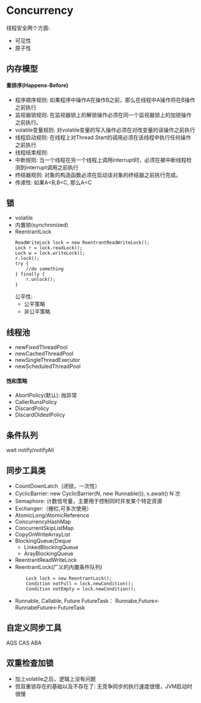 # Concurrency
线程安全两个方面:
- 可见性
- 原子性
## 内存模型
#### 重排序(Happens-Before)
- 程序顺序规则: 如果程序中操作A在操作B之前，那么在线程中A操作将在B操作之前执行
- 监视器锁规则: 在监视器锁上的解锁操作必须在同一个监视器锁上的加锁操作之前执行。
- volatile变量规则: 对volatile变量的写入操作必须在对改变量的读操作之前执行
- 线程启动规则: 在线程上对Thread.Start的调用必须在该线程中执行任何操作之前执行
- 线程结束规则: 
- 中断规则: 当一个线程在另一个线程上调用interrupt时，必须在被中断线程检测到interrupt调用之前执行
- 终结器规则: 对象的构造函数必须在启动该对象的终结器之前执行完成。
- 传递性: 如果A<B,B<C, 那么A<C
## 锁
- volatile
- 内置锁(synchronized)
- ReentrantLock
    ```
    ReadWriteLock lock = new ReentrantReadWriteLock();
    Lock r = lock.readLock();
    Lock w = lock.writeLock();
    r.lock();
    try {
        //do something
    } finally {
        r.unlock();
    }
    ```
    公平性:
    - 公平策略
    - 非公平策略
## 线程池
- newFixedThreadPool
- newCachedThreadPool
- newSingleThreadExecutor
- newScheduledThreadPool

#### 饱和策略
- AbortPolicy(默认): 抛异常
- CallerRunsPolicy
- DiscardPolicy
- DiscardOldestPolicy
## 条件队列
wait
notify/notifyAll
## 同步工具类
- CountDownLatch（闭锁，一次性）
- CyclicBarrier: new CyclicBarrier(N, new Runnable()), x.await() N 次
- Semaphore:  计数信号量，主要用于控制同时并发某个特定资源
- Exchanger:（栅栏,可多次使用）
- AtomicLong/AtomicReference
- ConcurrencyHashMap
- ConcurrentSkipListMap
- CopyOnWriteArrayList
- BlockingQueue/Deque 
    - LinkedBlockingQueue
    - ArayBlockingQueue
- ReentrantReadWriteLock
- ReentrantLock(广义的内置条件队列)
    ```
        Lock lock = new ReentrantLock();
        Condition notFull = lock.newCondition();
        Condition notEmpty = lock.newCondition();
    ```
- Runnable, Callable, Future
    FutureTask： Runnabe,Future<-RunnabeFuture<-FutureTask
## 自定义同步工具
AQS
CAS
ABA
## 双重检查加锁
- 加上volatile之后，逻辑上没有问题
- 但双重锁存在的基础以及不存在了: 无竞争同步的执行速度很慢，JVM启动时很慢
